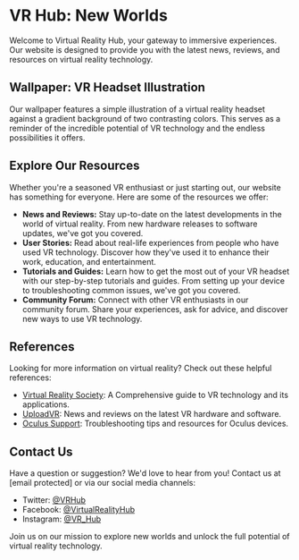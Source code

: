 <!--font:Barlow Condensed-->

# VR Hub: New Worlds

Welcome to Virtual Reality Hub, your gateway to immersive experiences. Our website is designed to provide you with the latest news, reviews, and resources on virtual reality technology.

## Wallpaper: VR Headset Illustration

Our wallpaper features a simple illustration of a virtual reality headset against a gradient background of two contrasting colors. This serves as a reminder of the incredible potential of VR technology and the endless possibilities it offers.

## Explore Our Resources

Whether you're a seasoned VR enthusiast or just starting out, our website has something for everyone. Here are some of the resources we offer:

-   **News and Reviews:** Stay up-to-date on the latest developments in the world of virtual reality. From new hardware releases to software updates, we've got you covered.
-   **User Stories:** Read about real-life experiences from people who have used VR technology. Discover how they've used it to enhance their work, education, and entertainment.
-   **Tutorials and Guides:** Learn how to get the most out of your VR headset with our step-by-step tutorials and guides. From setting up your device to troubleshooting common issues, we've got you covered.
-   **Community Forum:** Connect with other VR enthusiasts in our community forum. Share your experiences, ask for advice, and discover new ways to use VR technology.

## References

Looking for more information on virtual reality? Check out these helpful references:

-   [Virtual Reality Society](#): A Com<wbr>pre<wbr>hen<wbr>sive guide to VR technology and its applications.
-   [UploadVR](#): News and reviews on the latest VR hardware and software.
-   [Oculus Support](#): Troubleshooting tips and resources for Oculus devices.

## Contact Us

Have a question or suggestion? We'd love to hear from you! Contact us at [email protected] or via our social media channels:

-   Twitter: [@VRHub](#)
-   Facebook: [@VirtualRealityHub](#)
-   Instagram: [@VR_Hub](#)

Join us on our mission to explore new worlds and unlock the full potential of virtual reality technology.

<!--

Write me content for website with wallpaper which alt text is:

"A wallpaper with a simple illustration of a virtual reality headset, against a gradient background of two contrasting colors."

The name/title of the page should not be 1:1 copy of the alt text but rather a real content of the website which is using this wallpaper.

- Use markdown format
- Start with heading
- Heading should be short and concise
- The content should look like a real website
- The website should not be about the wallpaper, wallpaper is just a related background
- Heading should be contain work "wallpaper" or "background"
- Include real sections like references, contact, user stories, etc. use things relevant to the page purpose.
- Feel free to use structure like headings, bullets, numbering, blockquotes, paragraphs, horizontal lines, etc.
- You can use formatting like bold or _italic_
- You can include UTF-8 emojis
- Links should be only #hash anchors (and you can refer to the document itself)
- Do not include images


---


# Virtual Reality Hub: Explore New Worlds

Welcome to Virtual Reality Hub, your gateway to immersive experiences. Our website is designed to provide you with the latest news, reviews, and resources on virtual reality technology.

## Wallpaper: VR Headset Illustration

Our wallpaper features a simple illustration of a virtual reality headset against a gradient background of two contrasting colors. This serves as a reminder of the incredible potential of VR technology and the endless possibilities it offers.

## Explore Our Resources

Whether you're a seasoned VR enthusiast or just starting out, our website has something for everyone. Here are some of the resources we offer:

- **News and Reviews:** Stay up-to-date on the latest developments in the world of virtual reality. From new hardware releases to software updates, we've got you covered.
- **User Stories:** Read about real-life experiences from people who have used VR technology. Discover how they've used it to enhance their work, education, and entertainment.
- **Tutorials and Guides:** Learn how to get the most out of your VR headset with our step-by-step tutorials and guides. From setting up your device to troubleshooting common issues, we've got you covered.
- **Community Forum:** Connect with other VR enthusiasts in our community forum. Share your experiences, ask for advice, and discover new ways to use VR technology.

## References

Looking for more information on virtual reality? Check out these helpful references:

- [Virtual Reality Society](#): A Com<wbr>pre<wbr>hen<wbr>sive guide to VR technology and its applications.
- [UploadVR](#): News and reviews on the latest VR hardware and software.
- [Oculus Support](#): Troubleshooting tips and resources for Oculus devices.

## Contact Us

Have a question or suggestion? We'd love to hear from you! Contact us at [email protected] or via our social media channels:

- Twitter: [@VRHub](#)
- Facebook: [@VirtualRealityHub](#)
- Instagram: [@VR_Hub](#)

Join us on our mission to explore new worlds and unlock the full potential of virtual reality technology.

-->

